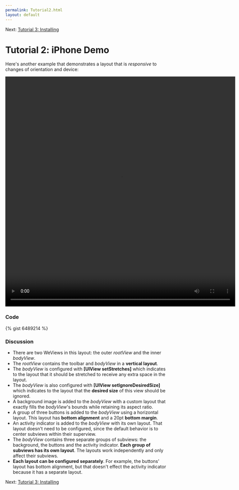 ```yaml
---
permalink: Tutorial2.html
layout: default
---
```


Next\: [Tutorial 3: Installing](TutorialInstalling.html)

Tutorial 2: iPhone Demo
==

<!-- TEMPLATE START -->

Here's another example that demonstrates a layout that is _responsive_ to changes of orientation and device:

<video WIDTH="720" HEIGHT="720" AUTOPLAY="true" controls="true" LOOP="true" class="embedded_video" >
    <source src="videos/video-E268F6BC-4360-47CE-8EC4-36D19B2D15EF-76443-0005E485C8E73782.mp4" type="video/mp4" />
    <source src="videos/video-E268F6BC-4360-47CE-8EC4-36D19B2D15EF-76443-0005E485C8E73782.webm" type="video/webm" />
</video>

### Code 

{% gist 6489214 %}

### Discussion

* There are two WeViews in this layout: the outer _rootView_ and the inner _bodyView_.  
* The _rootView_ contains the toolbar and _bodyView_ in a __vertical layout__.
* The _bodyView_ is configured with __\[UIView setStretches\]__ which indicates to the layout that it 
should be stretched to receive any extra space in the layout.
* The _bodyView_ is also configured with __\[UIView setIgnoreDesiredSize\]__ which indicates to the layout that the __desired size__ of this view should be ignored.
* A background image is added to the _bodyView_ with a custom layout that exactly fills the _bodyView_'s bounds while retaining its aspect ratio.
* A group of three buttons is added to the _bodyView_ using a horizontal layout.  This layout has __bottom alignment__ and a 20pt __bottom margin__.
* An activity indicator is added to the _bodyView_ with its own layout.  That layout doesn't need to be configured, since the default behavior is to center subviews within their superview.
* The _bodyView_ contains three separate groups of subviews: the background, the buttons and the activity indicator.  __Each group of subviews has its own layout__.  The layouts work independently and only affect their subviews.  
* __Each layout can be configured separately__.  For example, the buttons' layout has bottom alignment, but that doesn't effect the activity indicator because it has a separate layout.
 


<!-- TEMPLATE END -->

Next\: [Tutorial 3: Installing](TutorialInstalling.html)